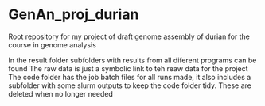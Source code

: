 # GenAn_proj_durian
Root repository for my project of draft genome assembly of durian for the course in genome analysis

In the result folder subfolders with results from all diferent programs can be found
The raw data is just a symbolic link to teh reaw data for the project
The code folder has the job batch files for all runs made, it also includes a subfolder with some slurm outputs to keep the code folder tidy. These are deleted when no longer needed
